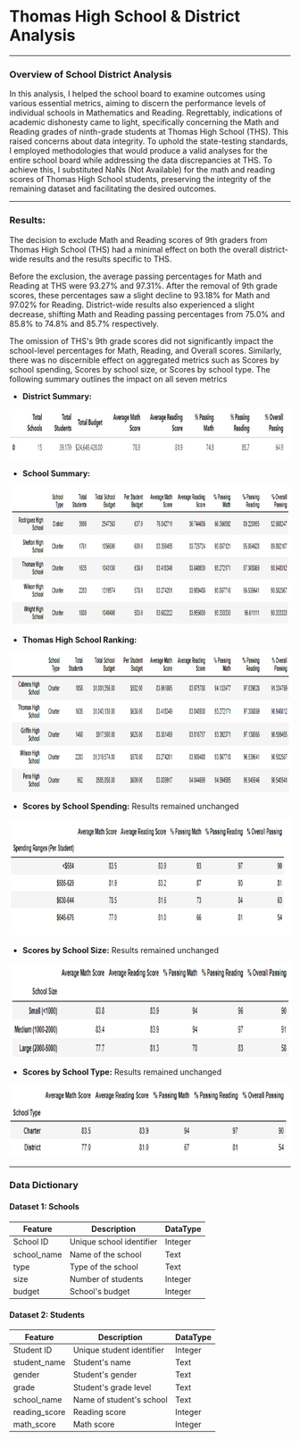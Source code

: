 # Thomas High School & District Analysis

---

### Overview of School District Analysis

In this analysis, I helped the school board to examine outcomes using various essential metrics, aiming to discern the performance levels of individual schools in Mathematics and Reading. Regrettably, indications of academic dishonesty came to light, specifically concerning the Math and Reading grades of ninth-grade students at Thomas High School (THS). This raised concerns about data integrity. To uphold the state-testing standards, I employed methodologies that would produce a valid analyses for the entire school board while addressing the data discrepancies at THS. To achieve this, I substituted NaNs (Not Available) for the math and reading scores of Thomas High School students, preserving the integrity of the remaining dataset and facilitating the desired outcomes.

---

### Results:

The decision to exclude Math and Reading scores of 9th graders from Thomas High School (THS) had a minimal effect on both the overall district-wide results and the results specific to THS.

Before the exclusion, the average passing percentages for Math and Reading at THS were 93.27% and 97.31%. After the removal of 9th grade scores, these percentages saw a slight decline to 93.18% for Math and 97.02% for Reading. District-wide results also experienced a slight decrease, shifting Math and Reading passing percentages from 75.0% and 85.8% to 74.8% and 85.7% respectively.

The omission of THS's 9th grade scores did not significantly impact the school-level percentages for Math, Reading, and Overall scores. Similarly, there was no discernible effect on aggregated metrics such as Scores by school spending, Scores by school size, or Scores by school type. The following summary outlines the impact on all seven metrics

- **District Summary:**
<img src= "https://github.com/robertoalatorre33/Thomas_HS_District_Analysis/blob/d04733e14e7620a00f3d77f83ecf22c89559d702/Results_Table_View/District_summary.jpg" width="1000" height="90"> 

- **School Summary:**
<img src="https://github.com/robertoalatorre33/Thomas_HS_District_Analysis/blob/756f683053241e765a176a84a73a6d38ebd4f2d8/Results_Table_View/School%20Summary%20THS.png" width="1000" height="250"> 

- **Thomas High School Ranking:**  
<img src="https://github.com/robertoalatorre33/Thomas_HS_District_Analysis/blob/756f683053241e765a176a84a73a6d38ebd4f2d8/Results_Table_View/THS%20Ranking.png" width="1000" height="250"> 

- **Scores by School Spending:** Results remained unchanged
<img src="https://github.com/robertoalatorre33/Thomas_HS_District_Analysis/blob/70216ece5dcc625234f00d49ff7c5927971b9003/Results_Table_View/Spend%20Summary%20by%20Scores.png" width="950" height="210"> 

- **Scores by  School Size:** Results remained unchanged 
<img src="https://github.com/robertoalatorre33/Thomas_HS_District_Analysis/blob/70216ece5dcc625234f00d49ff7c5927971b9003/Results_Table_View/School%20Size%20by%20Score.png" width="900" height="170">

- **Scores by School Type:** Results remained unchanged 
<img src="https://github.com/robertoalatorre33/Thomas_HS_District_Analysis/blob/70216ece5dcc625234f00d49ff7c5927971b9003/Results_Table_View/School%20Type%20by%20Scores.png" width="900" height="130"> 

--- 

### Data Dictionary

#### Dataset 1: Schools
| Feature      | Description                       | DataType |
|--------------|-----------------------------------|----------|
| School ID    | Unique school identifier          | Integer  |
| school_name  | Name of the school                | Text     |
| type         | Type of the school                | Text     |
| size         | Number of students                | Integer  |
| budget       | School's budget                   | Integer  |

#### Dataset 2: Students
| Feature        | Description                     | DataType |
|----------------|---------------------------------|----------|
| Student ID     | Unique student identifier       | Integer  |
| student_name   | Student's name                  | Text     |
| gender         | Student's gender                | Text     |
| grade          | Student's grade level           | Text     |
| school_name    | Name of student's school        | Text     |
| reading_score  | Reading score                   | Integer  |
| math_score     | Math score                      | Integer  |
